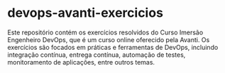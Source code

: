 # devops-avanti-exercicios
Este repositório contém os exercícios resolvidos do Curso Imersão Engenheiro DevOps, que é um curso online oferecido pela Avanti.  Os exercícios são focados em práticas e ferramentas de DevOps, incluindo integração contínua, entrega contínua, automação de testes, monitoramento de aplicações, entre outros temas.
